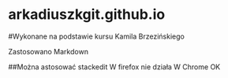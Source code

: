 # arkadiuszkgit.github.io

#Wykonane na podstawie kursu Kamila Brzezińskiego

Zastosowano Markdown

##Można astosować stackedit
W firefox nie działa
W Chrome OK

